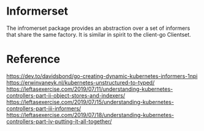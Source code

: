 # Informerset

The infromerset package provides an abstraction over a set of informers that share the same
factory. It is similar in spirit to the client-go Clientset.

# Reference

https://dev.to/davidsbond/go-creating-dynamic-kubernetes-informers-1npi
https://erwinvaneyk.nl/kubernetes-unstructured-to-typed/
https://leftasexercise.com/2019/07/11/understanding-kubernetes-controllers-part-ii-object-stores-and-indexers/
https://leftasexercise.com/2019/07/15/understanding-kubernetes-controllers-part-iii-informers/
https://leftasexercise.com/2019/07/18/understanding-kubernetes-controllers-part-iv-putting-it-all-together/
